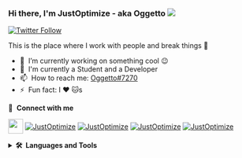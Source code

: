 ### Hi there, I'm JustOptimize - aka Oggetto <a href="https://dev.to/justoptimize"><img src="https://media.giphy.com/media/hvRJCLFzcasrR4ia7z/giphy.gif" width="25px"></a>

[![Twitter Follow](https://img.shields.io/twitter/follow/JustOptimize?color=1DA1F2&logo=twitter&style=for-the-badge)](https://twitter.com/intent/follow?original_referer=https%3A%2F%2Fgithub.com%2FJustOptimize&screen_name=JustOptimize)

This is the place where I work with people and break things :rofl:

- 🔭 &nbsp;I’m currently working on something cool :wink:
- 💼 &nbsp;I'm currently a Student and a Developer
- 📫 &nbsp;How to reach me: [Oggetto#7270](https://discord.com/users/347419615007080453)
- ⚡ &nbsp;Fun fact: I :heart: :cat:s


🔗 &nbsp;**Connect with me**

<a href="https://discordapp.com/users/347419615007080453" target="blank"><img align="center" src="https://cdn.jsdelivr.net/npm/simple-icons@v7/icons/discord.svg" height="30" width="30" /></a>
<a href="https://dev.to/justoptimize" target="blank"><img align="center" src="https://cdn.jsdelivr.net/npm/simple-icons@v7/icons/devdotto.svg" alt="JustOptimize" height="30" width="40" /></a>
<a href="https://twitter.com/justoptimize" target="blank"><img align="center" src="https://cdn.jsdelivr.net/npm/simple-icons@v7/icons/twitter.svg" alt="JustOptimize" height="30" width="40" /></a>
<a href="https://instagram.com/justoptimize.dll" target="blank"><img align="center" src="https://cdn.jsdelivr.net/npm/simple-icons@v7/icons/instagram.svg" alt="JustOptimize" height="30" width="40" /></a>
<a href="https://youtube.com/channel/UCr70sLjGsGmjAotF0uigFEg" target="blank"><img align="center" src="https://cdn.jsdelivr.net/npm/simple-icons@v7/icons/youtube.svg" alt="JustOptimize" height="30" width="40" /></a>


<details>
  <summary><b>🛠️&nbsp;&nbsp;Languages&nbsp;and&nbsp;Tools</b></summary>
  <br/>
  <p align="center">
    <a href="https://aws.amazon.com" target="_blank"> <img src="https://raw.githubusercontent.com/devicons/devicon/master/icons/amazonwebservices/amazonwebservices-original-wordmark.svg" alt="aws" width="40" height="40"/> </a> <a href="https://azure.microsoft.com/en-in/" target="_blank"> <img src="https://www.vectorlogo.zone/logos/microsoft_azure/microsoft_azure-icon.svg" alt="azure" width="40" height="40"/> </a>
    <a href="https://cloud.google.com" target="_blank"> <img src="https://www.vectorlogo.zone/logos/google_cloud/google_cloud-icon.svg" alt="gcp" width="40" height="40"/></a>
    <a href="#" target="_blank"> <img src="https://media.discordapp.net/attachments/872913652171300875/1016720593309139044/line.png" alt="" width="40" height="40"/></a>
    <a href="https://getbootstrap.com" target="_blank"> <img src="https://raw.githubusercontent.com/devicons/devicon/master/icons/bootstrap/bootstrap-plain-wordmark.svg" alt="bootstrap" width="40" height="40"/></a>
    <a href="https://www.w3.org/html/" target="_blank"> <img src="https://raw.githubusercontent.com/devicons/devicon/master/icons/html5/html5-original-wordmark.svg" alt="html5" width="40" height="40"/> </a> 
    <a href="https://www.w3schools.com/css/" target="_blank"> <img src="https://raw.githubusercontent.com/devicons/devicon/master/icons/css3/css3-original-wordmark.svg" alt="css3" width="40" height="40"/></a>
    <a href="https://developer.mozilla.org/en-US/docs/Web/JavaScript" target="_blank"> <img src="https://raw.githubusercontent.com/devicons/devicon/master/icons/javascript/javascript-original.svg" alt="javascript" width="40" height="40"/> </a> 
    <a href="https://www.php.net" target="_blank"> <img src="https://raw.githubusercontent.com/devicons/devicon/master/icons/php/php-original.svg" alt="php" width="40" height="40"/> </a>
    <a href="#" target="_blank"> <img src="https://media.discordapp.net/attachments/872913652171300875/1016720593309139044/line.png" alt="" width="40" height="40"/></a>
    <a href="https://www.w3schools.com/cs/" target="_blank"> <img src="https://raw.githubusercontent.com/devicons/devicon/master/icons/csharp/csharp-original.svg" alt="csharp" width="40" height="40"/></a>
    <a href="http://www.lua.org/" target="_blank"> <img src="https://raw.githubusercontent.com/devicons/devicon/master/icons/lua/lua-plain-wordmark.svg" alt="bash" width="40" height="40"/> </a>
    <a href="https://www.python.org" target="_blank"> <img src="https://raw.githubusercontent.com/devicons/devicon/master/icons/python/python-original.svg" alt="python" width="40" height="40"/></a>
    <a href="#" target="_blank"> <img src="https://media.discordapp.net/attachments/872913652171300875/1016720593309139044/line.png" alt="" width="40" height="40"/></a>
    <a href="https://git-scm.com/" target="_blank"> <img src="https://www.vectorlogo.zone/logos/git-scm/git-scm-icon.svg" alt="git" width="40" height="40"/></a>
    <a href="https://www.linux.org/" target="_blank"> <img src="https://raw.githubusercontent.com/devicons/devicon/master/icons/linux/linux-original.svg" alt="linux" width="40" height="40"/></a>
    <a href="https://nodejs.org" target="_blank"> <img src="https://raw.githubusercontent.com/devicons/devicon/master/icons/nodejs/nodejs-original-wordmark.svg" alt="nodejs" width="40" height="40"/></a>
    <a href="https://www.mysql.com/" target="_blank"> <img src="https://raw.githubusercontent.com/devicons/devicon/master/icons/mysql/mysql-original-wordmark.svg" alt="mysql" width="40" height="40"/></a>
    <a href="https://code.visualstudio.com/" target="_blank"> <img src="https://raw.githubusercontent.com/devicons/devicon/master/icons/vscode/vscode-original-wordmark.svg" alt="vscode" width="40" height="40"/></a>
  </p>
</details>
